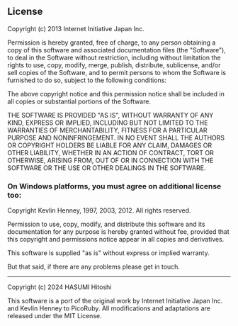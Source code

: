 
## License

Copyright (c) 2013 Internet Initiative Japan Inc.

Permission is hereby granted, free of charge, to any person obtaining a
copy of this software and associated documentation files (the "Software"),
to deal in the Software without restriction, including without limitation
the rights to use, copy, modify, merge, publish, distribute, sublicense,
and/or sell copies of the Software, and to permit persons to whom the
Software is furnished to do so, subject to the following conditions:

The above copyright notice and this permission notice shall be included in
all copies or substantial portions of the Software.

THE SOFTWARE IS PROVIDED "AS IS", WITHOUT WARRANTY OF ANY KIND, EXPRESS OR
IMPLIED, INCLUDING BUT NOT LIMITED TO THE WARRANTIES OF MERCHANTABILITY,
FITNESS FOR A PARTICULAR PURPOSE AND NONINFRINGEMENT. IN NO EVENT SHALL THE
AUTHORS OR COPYRIGHT HOLDERS BE LIABLE FOR ANY CLAIM, DAMAGES OR OTHER
LIABILITY, WHETHER IN AN ACTION OF CONTRACT, TORT OR OTHERWISE, ARISING
FROM, OUT OF OR IN CONNECTION WITH THE SOFTWARE OR THE USE OR OTHER
DEALINGS IN THE SOFTWARE.

### On Windows platforms, you must agree on additional license too:

Copyright Kevlin Henney, 1997, 2003, 2012. All rights reserved.

Permission to use, copy, modify, and distribute this software and its
documentation for any purpose is hereby granted without fee, provided
that this copyright and permissions notice appear in all copies and
derivatives.

This software is supplied "as is" without express or implied warranty.

But that said, if there are any problems please get in touch.

----

Copyright (c) 2024 HASUMI Hitoshi

This software is a port of the original work by Internet Initiative Japan Inc.
and Kevlin Henney to PicoRuby.
All modifications and adaptations are released under the MIT License.
